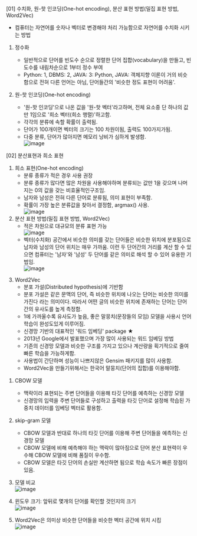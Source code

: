 [01] 수치화, 원-핫 인코딩(One-hot encoding), 분산 표현 방법(밀집 표현 방법, Word2Vec)
   - 컴퓨터는 자연어를 숫자나 벡터로 변경해야 처리 가능함으로 자연어를 수치화 시키는 방법

1. 정수화
   - 일반적으로 단어를 빈도수 순으로 정렬한 단어 집합(vocabulary)을 만들고, 빈도수를 내림차순으로 1부터 정수 부여
   - Python: 1, DBMS: 2, JAVA: 3: Python, JAVA: 객체지향 이론이 거의 비슷함으로 전혀 다른 언어는 아님, 단어들간의 '비슷한 정도 표현이 어려움'.


2. 원-핫 인코딩(One-hot encoding)
   - '원-핫 인코딩'으로 나온 값을 '원-핫 벡터'라고하며, 전체 요소중 단 하나의 값만 1임으로 '희소 벡터(희소 행렬)'하고함.
   - 각각의 분류에 속할 확률이 출력됨.
   - 단어가 100개이면 벡터의 크기는 100 차원이됨, 출력도 100가지가됨.
   - 다중 분류, 단어가 많아지면 메모리 낭비가 심하게 발생함.<Br>![image](https://user-images.githubusercontent.com/84116509/177171810-4c7e89cd-dd26-4d42-a86b-eda24299917a.png)

  
[02] 분산표현과 희소 표현
1) 희소 표현(One-hot encoding)
   - 분류 종류가 적은 경우 사용 권장
   - 분류 종류가 많다면 많은 차원을 사용해야하며 분류되는 값만 1을 갖으며 나머지는 0의 값을 갖는 비효율적인구조임.
   - 남자와 남성은 전혀 다른 단어로 분류됨, 의미 표현이 부족함.
   - 확률이 가장 높은 분류값을 찾아서 결정함, argmax() 사용.<br>![image](https://user-images.githubusercontent.com/84116509/177171908-5871e54f-52b3-40ec-95aa-2df8a6f38377.png)
2) 분산 표현 방법(밀집 표현 방법, Word2Vec)
   - 적은 차원으로 대규모의 분류 표현 가능<br>![image](https://user-images.githubusercontent.com/84116509/177171939-43872af1-2e9c-4db5-a6d8-2418ec7b4857.png)
   - 벡터(수치화) 공간에서 비슷한 의미를 갖는 단어들은 비슷한 위치에 분포됨으로 남자와 남성의 단어 위치는 매우 가까움.
     이런 두 단어간의 거리를 계산 할 수 있으면 컴퓨터는 '남자'와 '남성' 두 단어를 같은 의미로 해석 할 수 있어 유용한 기법임. <br>![image](https://user-images.githubusercontent.com/84116509/177171989-772e8c8c-3bfd-4a62-aaa9-5ee8f4011bd2.png)

3. Word2Vec
   - 분포 가설(Distributed hypothesis)에 기반함
   - 분포 가설은 같은 문맥의 단어, 즉 비슷한 위치에 나오는 단어는 비슷한 의미를 가진다 라는 의미이다.
     따라서 어떤 글의 비슷한 위치에 존재하는 단어는 단어 간의 유사도를 높게 측정함.
   - 1에 가까울수록 유사도가 높음, 좋은 말뭉치(문장들의 모임) 모델을 사용시 언어 학습이 완성도있게 이루어짐.
   - 신경망 기반의 대표적인 '워드 임베딩' package ★
   - 2013년 Google에서 발표했으며 가장 많이 사용되는 워드 임베딩 방법
   - 기존의 신경망 모델과 비슷한 구조를 가지고 있으나 계산량을 획기적으로 줄여 빠른 학습을 가능하게함.
   - 사용법이 간단하며 성능이 나쁘지않은 Gensim 패키지를 많이 사용함.
   - Word2Vec을 만들기위해서는 한국어 말뭉치(단어의 집합)를 이용해야함.

1) CBOW 모델
   - 맥락이라 표현되는 주변 단어들을 이용해 타깃 단어를 예측하는 신경망 모델
   - 신경망의 입력을 주변 단어들로 구성하고 출력을 타깃 단어로 설정해 학습된 가중치 데이터를 임베딩 벡터로 활용함.


2) skip-gram 모델
   - CBOW 모델과 반대로 하나의 타깃 단어를 이용해 주변 단어들을 예측하는 신경망 모델
   - CBOW 모델에 비해 예측해야 하는 맥락이 많아짐으로 단어 분산 표현력이 우수해 CBOW 모델에 비해 품질이 우수함.
   - CBOW 모델은 타깃 단어의 손실만 계산하면 됨으로 학습 속도가 빠른 장점이 있음.

3) 모델 비교<br>![image](https://user-images.githubusercontent.com/84116509/177172037-eba92116-5183-4441-b0a2-a474bf89e318.png)
4) 윈도우 크기: 앞뒤로 몇개의 단어를 확인할 것인지의 크기<br>![image](https://user-images.githubusercontent.com/84116509/177172097-78e6fbfd-958c-4d6e-a9c8-6f05b615e8d5.png)
5) Word2Vec은 의미상 비슷한 단어들을 비슷한 벡터 공간에 위치 시킴 <br>![image](https://user-images.githubusercontent.com/84116509/177172150-0c5aeac4-b6e8-4d1f-9122-f48ac8f7137a.png)

